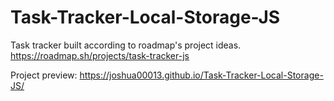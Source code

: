 # Task-Tracker-Local-Storage-JS

Task tracker built according to roadmap's project ideas.
https://roadmap.sh/projects/task-tracker-js

Project preview:
https://joshua00013.github.io/Task-Tracker-Local-Storage-JS/
